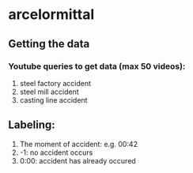 # arcelormittal


## Getting the data
### Youtube queries to get data (max 50 videos):
1. steel factory accident
2. steel mill accident
3. casting line accident

## Labeling:
1. The moment of accident: e.g. 00:42
2. -1: no accident occurs
3. 0:00: accident has already occured
